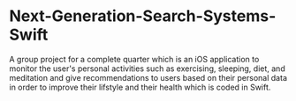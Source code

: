 # Next-Generation-Search-Systems-Swift
 A group project for a complete quarter which is an iOS application to monitor the user's personal activities such as exercising, sleeping, diet, and meditation and give recommendations to users based on their personal data in order to improve their lifstyle and their health which is coded in Swift.
